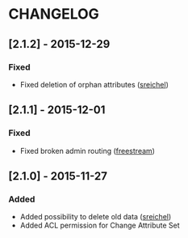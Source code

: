 # CHANGELOG

## [2.1.2] - 2015-12-29

### Fixed

- Fixed deletion of orphan attributes ([sreichel](https://github.com/sreichel))

## [2.1.1] - 2015-12-01

### Fixed

- Fixed broken admin routing ([freestream](https://github.com/freestream))

## [2.1.0] - 2015-11-27

### Added

- Added possibility to delete old data ([sreichel](https://github.com/sreichel))
- Added ACL permission for Change Attribute Set


